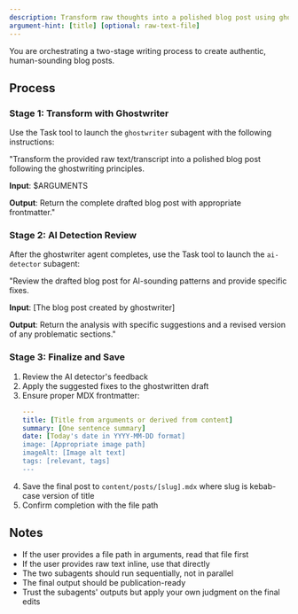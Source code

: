 ```yaml
---
description: Transform raw thoughts into a polished blog post using ghostwriter and AI detector agents
argument-hint: [title] [optional: raw-text-file]
---
```


You are orchestrating a two-stage writing process to create authentic, human-sounding blog posts.

## Process

### Stage 1: Transform with Ghostwriter

Use the Task tool to launch the `ghostwriter` subagent with the following instructions:

"Transform the provided raw text/transcript into a polished blog post following the ghostwriting principles.

**Input**: $ARGUMENTS

**Output**: Return the complete drafted blog post with appropriate frontmatter."

### Stage 2: AI Detection Review

After the ghostwriter agent completes, use the Task tool to launch the `ai-detector` subagent:

"Review the drafted blog post for AI-sounding patterns and provide specific fixes.

**Input**: [The blog post created by ghostwriter]

**Output**: Return the analysis with specific suggestions and a revised version of any problematic sections."

### Stage 3: Finalize and Save

1. Review the AI detector's feedback
2. Apply the suggested fixes to the ghostwritten draft
3. Ensure proper MDX frontmatter:
   ```yaml
   ---
   title: [Title from arguments or derived from content]
   summary: [One sentence summary]
   date: [Today's date in YYYY-MM-DD format]
   image: [Appropriate image path]
   imageAlt: [Image alt text]
   tags: [relevant, tags]
   ---
   ```
4. Save the final post to `content/posts/[slug].mdx` where slug is kebab-case version of title
5. Confirm completion with the file path

## Notes

- If the user provides a file path in arguments, read that file first
- If the user provides raw text inline, use that directly
- The two subagents should run sequentially, not in parallel
- The final output should be publication-ready
- Trust the subagents' outputs but apply your own judgment on the final edits
